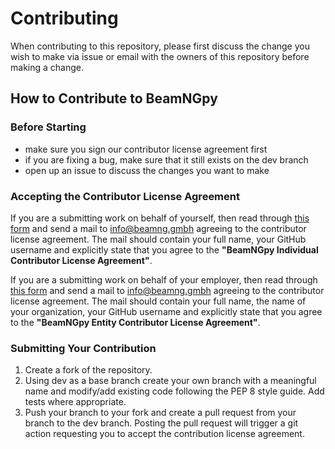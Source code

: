 # Contributing

When contributing to this repository, please first discuss the change you wish to make via issue or email with the owners of this repository before making a change.

## How to Contribute to BeamNGpy

### Before Starting

* make sure you sign our contributor license agreement first
* if you are fixing a bug, make sure that it still exists on the dev branch
* open up an issue to discuss the changes you want to make

### Accepting the Contributor License Agreement

If you are a submitting work on behalf of yourself, then read through [this form](https://github.com/BeamNG/BeamNGpy/blob/contributions/docs/CLA-individual.md) and send a mail to  info@beamng.gmbh agreeing to the contributor license agreement. The mail should contain your full name, your GitHub username and explicitly state that you agree to the **"BeamNGpy Individual Contributor License Agreement"**.

If you are a submitting work on behalf of your employer, then read through [this form](https://github.com/BeamNG/BeamNGpy/blob/contributions/docs/CLA-entity.md) and send a mail to  info@beamng.gmbh agreeing to the contributor license agreement. The mail should contain your full name, the name of your organization, your GitHub username and explicitly state that you agree to the **"BeamNGpy Entity Contributor License Agreement"**.

### Submitting Your Contribution

1. Create a fork of the repository.
2. Using dev as a base branch create your own branch with a meaningful name and modify/add existing code following the PEP 8 style guide. Add tests where appropriate.
3. Push your branch to your fork and create a pull request from your branch to the dev branch. Posting the pull request will trigger a git action requesting you to accept the contribution license agreement.


[1]: https://github.com/BeamNG/BeamNGpy/blob/contributing/docs/CLA-individual.md